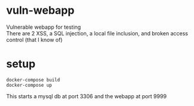 # vuln-webapp
Vulnerable webapp for testing  
There are 2 XSS, a SQL injection, a local file inclusion, and broken access control (that I know of)  

# setup
```
docker-compose build
docker-compose up
```
This starts a mysql db at port 3306 and the webapp at port 9999
